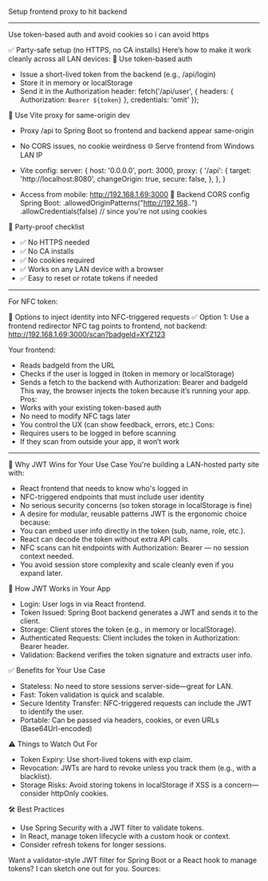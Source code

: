 Setup frontend proxy to hit backend 


---
Use token-based auth and avoid cookies so i can avoid https

✅ Party-safe setup (no HTTPS, no CA installs)
Here’s how to make it work cleanly across all LAN devices:
🔐 Use token-based auth
- Issue a short-lived token from the backend (e.g., /api/login)
- Store it in memory or localStorage
- Send it in the Authorization header:
fetch('/api/user', {
  headers: { Authorization: `Bearer ${token}` },
  credentials: 'omit'
});


🧭 Use Vite proxy for same-origin dev
- Proxy /api to Spring Boot so frontend and backend appear same-origin
- No CORS issues, no cookie weirdness
🌐 Serve frontend from Windows LAN IP
- Vite config:
server: {
  host: '0.0.0.0',
  port: 3000,
  proxy: {
    '/api': {
      target: 'http://localhost:8080',
      changeOrigin: true,
      secure: false,
    },
  },
}


- Access from mobile: http://192.168.1.69:3000
🧪 Backend CORS config
Spring Boot:
.allowedOriginPatterns("http://192.168.*.*")
.allowCredentials(false) // since you're not using cookies



🎉 Party-proof checklist
- ✅ No HTTPS needed
- ✅ No CA installs
- ✅ No cookies required
- ✅ Works on any LAN device with a browser
- ✅ Easy to reset or rotate tokens if needed

---

For NFC token:

🧩 Options to inject identity into NFC-triggered requests
✅ Option 1: Use a frontend redirector
NFC tag points to frontend, not backend:
http://192.168.1.69:3000/scan?badgeId=XYZ123


Your frontend:
- Reads badgeId from the URL
- Checks if the user is logged in (token in memory or localStorage)
- Sends a fetch to the backend with Authorization: Bearer <token> and badgeId
This way, the browser injects the token because it’s running your app.
Pros:
- Works with your existing token-based auth
- No need to modify NFC tags later
- You control the UX (can show feedback, errors, etc.)
Cons:
- Requires users to be logged in before scanning
- If they scan from outside your app, it won’t work


---

🔧 Why JWT Wins for Your Use Case
You're building a LAN-hosted party site with:
- React frontend that needs to know who's logged in
- NFC-triggered endpoints that must include user identity
- No serious security concerns (so token storage in localStorage is fine)
- A desire for modular, reusable patterns
JWT is the ergonomic choice because:
- You can embed user info directly in the token (sub, name, role, etc.).
- React can decode the token without extra API calls.
- NFC scans can hit endpoints with Authorization: Bearer <token> — no session context needed.
- You avoid session store complexity and scale cleanly even if you expand later.

🚀 How JWT Works in Your App
- Login: User logs in via React frontend.
- Token Issued: Spring Boot backend generates a JWT and sends it to the client.
- Storage: Client stores the token (e.g., in memory or localStorage).
- Authenticated Requests: Client includes the token in Authorization: Bearer <token> header.
- Validation: Backend verifies the token signature and extracts user info.

✅ Benefits for Your Use Case
- Stateless: No need to store sessions server-side—great for LAN.
- Fast: Token validation is quick and scalable.
- Secure Identity Transfer: NFC-triggered requests can include the JWT to identify the user.
- Portable: Can be passed via headers, cookies, or even URLs (Base64Url-encoded)

⚠️ Things to Watch Out For
- Token Expiry: Use short-lived tokens with exp claim.
- Revocation: JWTs are hard to revoke unless you track them (e.g., with a blacklist).
- Storage Risks: Avoid storing tokens in localStorage if XSS is a concern—consider httpOnly cookies.

🛠️ Best Practices
- Use Spring Security with a JWT filter to validate tokens.
- In React, manage token lifecycle with a custom hook or context.
- Consider refresh tokens for longer sessions.

Want a validator-style JWT filter for Spring Boot or a React hook to manage tokens? I can sketch one out for you.
Sources:
